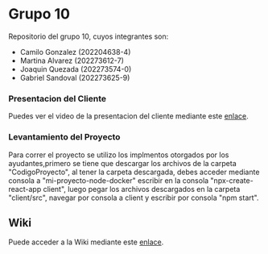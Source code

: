 # Grupo 10

Repositorio del grupo 10, cuyos integrantes son:

* Camilo Gonzalez (202204638-4)
* Martina Alvarez (202273612-7)
* Joaquin Quezada (202273574-0)
* Gabriel Sandoval (202273625-9)

### Presentacion del Cliente

Puedes ver el video de la presentacion del cliente mediante este [enlace](https://aula.usm.cl/mod/resource/view.php?id=6322574).

### Levantamiento del Proyecto

Para correr el proyecto se utilizo los implmentos otorgados por los ayudantes,primero se tiene que descargar los archivos de la carpeta "CodigoProyecto", al tener la carpeta descargada, debes acceder mediante consola a "mi-proyecto-node-docker" escribir en la consola "npx-create-react-app client", luego pegar los archivos descargados en la carpeta "client/src", navegar por consola a client y escribir por consola "npm start".

## Wiki

Puede acceder a la Wiki mediante este [enlace](https://github.com/Shoripann/GRUPO10-2025-PROYINF/wiki#grupo-10).
